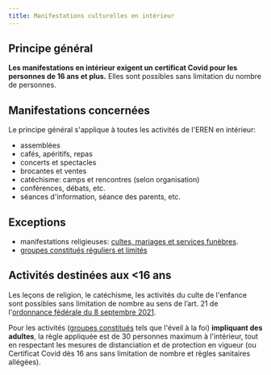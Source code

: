 ```yaml
---
title: Manifestations culturelles en intérieur
---
```


## Principe général

**Les manifestations en intérieur exigent un certificat Covid pour les personnes de 16 ans et plus.**
Elles sont possibles sans limitation du nombre de personnes.

## Manifestations concernées

Le principe général s'applique à toutes les activités de l'EREN en intérieur:

- assemblées
- cafés, apéritifs, repas
- concerts et spectacles
- brocantes et ventes
- catéchisme: camps et rencontres (selon organisation)
- conférences, débats, etc.
- séances d'information, séance des parents, etc.

## Exceptions

- manifestations religieuses: [cultes, mariages et services funèbres](/religieux/).
- [groupes constitués réguliers et limités](/groupes-constitues/)

## Activités destinées aux <16 ans

Les leçons de religion, le catéchisme, les activités du culte de l'enfance sont possibles sans limitation de nombre au sens de l’art. 21 de l'[ordonnance fédérale du 8 septembre 2021](https://www.fedlex.admin.ch/eli/oc/2021/542/fr).

Pour les activités ([groupes constitués](/groupes-constitues/) tels que l'éveil à la foi) **impliquant des adultes**, la règle appliquée est de 30 personnes maximum à l'intérieur, tout en respectant les mesures de distanciation et de protection en vigueur (ou Certificat Covid dès 16 ans sans limitation de nombre et règles sanitaires allégées).
